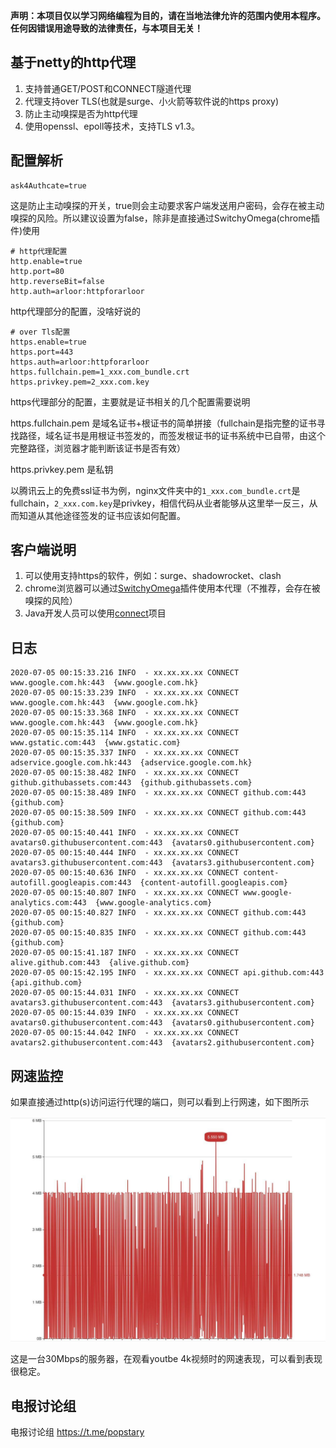 **声明：本项目仅以学习网络编程为目的，请在当地法律允许的范围内使用本程序。任何因错误用途导致的法律责任，与本项目无关！**

## 基于netty的http代理

1. 支持普通GET/POST和CONNECT隧道代理
2. 代理支持over TLS(也就是surge、小火箭等软件说的https proxy)
3. 防止主动嗅探是否为http代理
4. 使用openssl、epoll等技术，支持TLS v1.3。

## 配置解析

```shell script
ask4Authcate=true
```

这是防止主动嗅探的开关，true则会主动要求客户端发送用户密码，会存在被主动嗅探的风险。所以建议设置为false，除非是直接通过SwitchyOmega(chrome插件)使用

```shell script
# http代理配置
http.enable=true
http.port=80
http.reverseBit=false
http.auth=arloor:httpforarloor
```

http代理部分的配置，没啥好说的

```shell script
# over Tls配置
https.enable=true
https.port=443
https.auth=arloor:httpforarloor
https.fullchain.pem=1_xxx.com_bundle.crt
https.privkey.pem=2_xxx.com.key
```

https代理部分的配置，主要就是证书相关的几个配置需要说明

https.fullchain.pem 是域名证书+根证书的简单拼接（fullchain是指完整的证书寻找路径，域名证书是用根证书签发的，而签发根证书的证书系统中已自带，由这个完整路径，浏览器才能判断该证书是否有效）

https.privkey.pem 是私钥

以腾讯云上的免费ssl证书为例，nginx文件夹中的`1_xxx.com_bundle.crt`是fullchain，`2_xxx.com.key`是privkey，相信代码从业者能够从这里举一反三，从而知道从其他途径签发的证书应该如何配置。

## 客户端说明

1. 可以使用支持https的软件，例如：surge、shadowrocket、clash
2. chrome浏览器可以通过[SwitchyOmega](https://chrome.google.com/webstore/detail/proxy-switchyomega/padekgcemlokbadohgkifijomclgjgif)插件使用本代理（不推荐，会存在被嗅探的风险）
3. Java开发人员可以使用[connect](https://github.com/arloor/connect)项目

## 日志

```shell
2020-07-05 00:15:33.216 INFO  - xx.xx.xx.xx CONNECT www.google.com.hk:443  {www.google.com.hk}
2020-07-05 00:15:33.239 INFO  - xx.xx.xx.xx CONNECT www.google.com.hk:443  {www.google.com.hk}
2020-07-05 00:15:33.368 INFO  - xx.xx.xx.xx CONNECT www.google.com.hk:443  {www.google.com.hk}
2020-07-05 00:15:35.114 INFO  - xx.xx.xx.xx CONNECT www.gstatic.com:443  {www.gstatic.com}
2020-07-05 00:15:35.337 INFO  - xx.xx.xx.xx CONNECT adservice.google.com.hk:443  {adservice.google.com.hk}
2020-07-05 00:15:38.482 INFO  - xx.xx.xx.xx CONNECT github.githubassets.com:443  {github.githubassets.com}
2020-07-05 00:15:38.489 INFO  - xx.xx.xx.xx CONNECT github.com:443  {github.com}
2020-07-05 00:15:38.509 INFO  - xx.xx.xx.xx CONNECT github.com:443  {github.com}
2020-07-05 00:15:40.441 INFO  - xx.xx.xx.xx CONNECT avatars0.githubusercontent.com:443  {avatars0.githubusercontent.com}
2020-07-05 00:15:40.444 INFO  - xx.xx.xx.xx CONNECT avatars3.githubusercontent.com:443  {avatars3.githubusercontent.com}
2020-07-05 00:15:40.636 INFO  - xx.xx.xx.xx CONNECT content-autofill.googleapis.com:443  {content-autofill.googleapis.com}
2020-07-05 00:15:40.807 INFO  - xx.xx.xx.xx CONNECT www.google-analytics.com:443  {www.google-analytics.com}
2020-07-05 00:15:40.827 INFO  - xx.xx.xx.xx CONNECT github.com:443  {github.com}
2020-07-05 00:15:40.835 INFO  - xx.xx.xx.xx CONNECT github.com:443  {github.com}
2020-07-05 00:15:41.187 INFO  - xx.xx.xx.xx CONNECT alive.github.com:443  {alive.github.com}
2020-07-05 00:15:42.195 INFO  - xx.xx.xx.xx CONNECT api.github.com:443  {api.github.com}
2020-07-05 00:15:44.031 INFO  - xx.xx.xx.xx CONNECT avatars3.githubusercontent.com:443  {avatars3.githubusercontent.com}
2020-07-05 00:15:44.039 INFO  - xx.xx.xx.xx CONNECT avatars0.githubusercontent.com:443  {avatars0.githubusercontent.com}
2020-07-05 00:15:44.042 INFO  - xx.xx.xx.xx CONNECT avatars2.githubusercontent.com:443  {avatars2.githubusercontent.com}
```

## 网速监控

如果直接通过http(s)访问运行代理的端口，则可以看到上行网速，如下图所示

![](traffic_monitor.jpg)

这是一台30Mbps的服务器，在观看youtbe 4k视频时的网速表现，可以看到表现很稳定。

## 电报讨论组

电报讨论组 https://t.me/popstary
